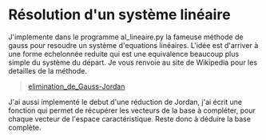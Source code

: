 # Résolution d'un système linéaire

J'implemente dans le programme al_lineaire.py la fameuse méthode de gauss pour resoudre un système d'equations linéaires. L'idée est d'arriver à une forme echelonnée reduite qui est une equivalence beaucoup plus simple du système du départ. Je vous renvoie au site de Wikipedia pour les detailles de la méthode. 
>[elimination_de_Gauss-Jordan](https://fr.wikipedia.org/wiki/%C3%89limination_de_Gauss-Jordan)    

J'ai aussi implementé le debut d'une réduction de Jordan, j'ai écrit une fonction qui permet de récupérer les vecteurs de la base à compléter, pour chaque vecteur de l'espace caractéristique. Reste donc à déduire la base complète. 

